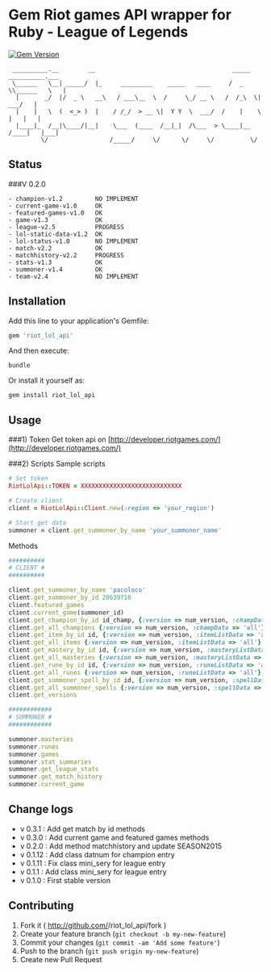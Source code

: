 # Gem Riot games API wrapper for Ruby - League of Legends

[![Gem Version](https://badge.fury.io/rb/riot_lol_api.svg)](http://badge.fury.io/rb/riot_lol_api)

```
 __________.__        __                                      _____ __________.___
 \______   \__| _____/  |_     _________    _____   ____     /  _  \\______   \   |
  |       _/  |/  _ \   __\   / ___\__  \  /     \_/ __ \   /  /_\  \|     ___/   |
  |    |   \  (  <_> )  |    / /_/  > __ \|  Y Y  \  ___/  /    |    \    |   |   |
  |____|_  /__|\____/|__|    \___  (____  /__|_|  /\___  > \____|__  /____|   |___|
         \/                 /_____/     \/      \/     \/          \/
```

## Status

###V 0.2.0

```
- champion-v1.2         NO IMPLEMENT
- current-game-v1.0     OK
- featured-games-v1.0   OK
- game-v1.3             OK
- league-v2.5           PROGRESS
- lol-static-data-v1.2  OK
- lol-status-v1.0       NO IMPLEMENT
- match-v2.2            OK
- matchhistory-v2.2     PROGRESS
- stats-v1.3            OK
- summoner-v1.4         OK
- team-v2.4             NO IMPLEMENT
```

## Installation

Add this line to your application's Gemfile:
```ruby
gem 'riot_lol_api'
```

And then execute:
```shell
bundle
```

Or install it yourself as:
```shell
gem install riot_lol_api
```

## Usage
###1) Token
Get token api on [http://developer.riotgames.com/](http://developer.riotgames.com/)

###2) Scripts
Sample scripts
```ruby
# Set token
RiotLolApi::TOKEN = XXXXXXXXXXXXXXXXXXXXXXXXXXXX

# Create client
client = RiotLolApi::Client.new(:region => 'your_region')

# Start get data
summoner = client.get_summoner_by_name 'your_summoner_name'

```

Methods
```ruby
##########
# CLIENT #
##########

client.get_summoner_by_name 'pacoloco'
client.get_summoner_by_id 20639710
client.featured_games
client.current_game(summoner_id)
client.get_champion_by_id id_champ, {:version => num_version, :champData => 'all'}, 'fr_FR'
client.get_all_champions {:version => num_version, :champData => 'all'}, 'false', 'fr_FR'
client.get_item_by_id id, {:version => num_version, :itemListData => 'all'}, 'fr_FR'
client.get_all_items {:version => num_version, :itemListData => 'all'}, 'fr_FR'
client.get_mastery_by_id id, {:version => num_version, :masteryListData => 'all'}, 'fr_FR'
client.get_all_masteries {:version => num_version, :masteryListData => 'all'}, 'fr_FR'
client.get_rune_by_id id, {:version => num_version, :runeListData => 'all'}, 'fr_FR'
client.get_all_runes {:version => num_version, :runeListData => 'all'}, 'fr_FR'
client.get_summoner_spell_by_id id, {:version => num_version, :spellData => 'all'}, 'fr_FR'
client.get_all_summoner_spells {:version => num_version, :spellData => 'all'}, 'false', 'fr_FR'
client.get_versions

############
# SUMMONER #
############

summoner.masteries
summoner.runes
summoner.games
summoner.stat_summaries
summoner.get_league_stats
summoner.get_match_history
summoner.current_game

```

## Change logs

- v 0.3.1 : Add get match by id methods
- v 0.3.0 : Add current game and featured games methods
- v 0.2.0 : Add method matchhistory and update SEASON2015
- v 0.1.12 : Add class datnum for champion entry
- v 0.1.11 : Fix class mini_sery for league entry
- v 0.1.1 : Add class mini_sery for league entry
- v 0.1.0 : First stable version

## Contributing

1. Fork it ( http://github.com/<my-github-username>/riot_lol_api/fork )
2. Create your feature branch (`git checkout -b my-new-feature`)
3. Commit your changes (`git commit -am 'Add some feature'`)
4. Push to the branch (`git push origin my-new-feature`)
5. Create new Pull Request
